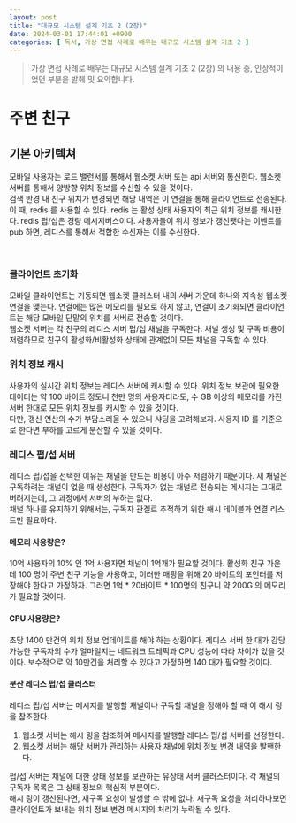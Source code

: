 ```yaml
---
layout: post
title: "대규모 시스템 설계 기초 2 (2장)"
date: 2024-03-01 17:44:01 +0900
categories: [ 독서, 가상 면접 사례로 배우는 대규모 시스템 설계 기초 2 ]
---
```


> 가상 면접 사례로 배우는 대규모 시스템 설계 기초 2 (2장) 의 내용 중, 인상적이었던 부분을 발췌 및 요약합니다.

# 주변 친구

## 기본 아키텍쳐

모바일 사용자는 로드 밸런서를 통해서 웹소켓 서버 또는 api 서버와 통신한다. 웹소켓 서버를 통해서 양방향 위치 정보를 수신할 수 있을 것이다.
<br><span>
검색 반경 내 친구 위치가 변경되면 해당 내역은 이 연결을 통해 클라이언트로 전송된다. 이 때, redis 를 사용할 수 있다.
redis 는 활성 상태 사용자의 최근 위치 정보를 캐시한다. redis 펍/섭은 경량 메시지버스이다. 사용자들이 위치 정보가 갱신됏다는 이벤트를 pub 하면, 레디스를 통해서
적합한 수신자는 이를 수신한다.

<br><span>

### 클라이언트 초기화

모바일 클라이언트는 기동되면 웹소켓 클러스터 내의 서버 가운데 하나와 지속성 웹소켓 연결을 맺는다. 연결에는 많은 메모리를 필요로 하지 않고, 연결이 초기화되면 클라이언트는 해당
모바일 단말의 위치를 서버로 전송할 것이다.
<br><span>
웹소켓 서버는 각 친구의 레디스 서버 펍/섭 채널을 구독한다. 채널 생성 및 구독 비용이 저렴하므로 친구의 활성화/비활성화 상태에 관계없이 모든 채널을 구독할 수 있다.

### 위치 정보 캐시

사용자의 실시간 위치 정보는 레디스 서버에 캐시할 수 있다. 위치 정보 보관에 필요한 데이터는 약 100 바이트 정도니 천만 명의 사용자더라도, 수 GB 이상의 메모리를 가진 서버
한대로 모든 위치 정보를 캐시할 수 있을 것이다.
<br><span>
다만, 갱신 연산의 수가 부담스러울 수 있으니 샤딩을 고려해보자. 사용자 ID 를 기준으로 한다면 부하를 고르게 분산할 수 있을 것이다.

### 레디스 펍/섭 서버

레디스 펍/섭을 선택한 이유는 채널을 만드는 비용이 아주 저렴하기 때문이다. 새 채널은 구독하려는 채널이 없을 때 생성한다. 구독자가 없는 채널로 전송되는 메시지는 그대로
버려지는데, 그 과정에서 서버의 부하는 없다.
<br><span>
채널 하나를 유지하기 위해서는, 구독자 관곌르 추적하기 위한 해시 테이블과 연결 리스트만 필요하다.

#### 메모리 사용량은?

10억 사용자의 10% 인 1억 사용자면 채널이 1억개가 필요할 것이다. 활성화 친구 가운데 100 명이 주변 친구 기능을 사용하고, 이러한 매핑을 위해 20 바이트의 포인터를
저장해야 한다고 가정하자.
그러면 1억 * 20바이트 * 100명의 친구니 약 200G 의 메모리가 필요할 것이다.

#### CPU 사용량은?

초당 1400 만건의 위치 정보 업데이트를 해야 하는 상황이다. 레디스 서버 한 대가 감당 가능한 구독자의 수가 얼마일지는 네트워크 트레픽과 CPU 성능에 따라 차이가 있을
것이다. 보수적으로 약 10만건을 처리할 수 있다고 가정하면 140 대가 필요할 것이다.

#### 분산 레디스 펍/섭 클러스터

레디스 펍/섭 서버는 메시지를 발행할 채널이나 구독할 채널을 정해야 할 때 이 해시 링을 참조한다.
1. 웹소켓 서버는 해시 링을 참조하여 메시지를 발행할 레디스 펍/섭 서버를 선정한다.
2. 웹소켓 서버는 해당 서버가 관리하는 사용자 채널에 위치 정보 변경 내역을 발핸한다.

펍/섭 서버는 채널에 대한 상태 정보를 보관하는 유상태 서버 클러스터이다. 각 채널의 구독자 목록은 그 상태 정보의 핵심적 부분이다.
<br><span>
해시 링이 갱신된다면, 재구독 요청이 발생할 수 밖에 없다. 재구독 요청을 처리하다보면 클라이언트가 보내는 위치 정보 변경 메시지의 처리가 누락될 수 있다.
